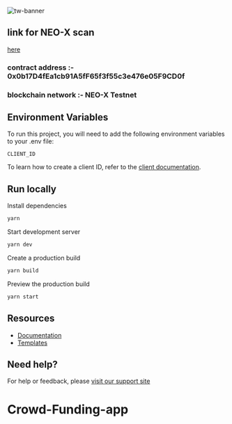 ![tw-banner](https://github.com/user-attachments/assets/2426c0ed-7271-4153-a582-c196bf31ecb9)

## link for NEO-X scan

 [here](https://testnet.scan.banelabs.org/address/0x0b17D4fEa1cb91A5fF65f3f55c3e476e05F9CD0f)

### contract address :- 0x0b17D4fEa1cb91A5fF65f3f55c3e476e05F9CD0f

### blockchain network :- NEO-X Testnet


## Environment Variables

To run this project, you will need to add the following environment variables to your .env file:

`CLIENT_ID`

To learn how to create a client ID, refer to the [client documentation](https://portal.thirdweb.com/typescript/v5/client). 

## Run locally

Install dependencies

```bash
yarn
```

Start development server

```bash
yarn dev
```

Create a production build

```bash
yarn build
```

Preview the production build

```bash
yarn start
```

## Resources

- [Documentation](https://portal.thirdweb.com/typescript/v5)
- [Templates](https://thirdweb.com/templates)

## Need help?

For help or feedback, please [visit our support site](https://thirdweb.com/support)
# Crowd-Funding-app
